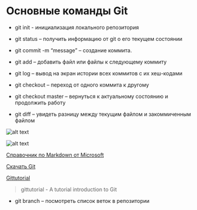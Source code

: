 # Основные команды Git

- git init - инициализация локального репозитория

- git status – получить информацию от git о его текущем состоянии

- git commit -m “message” – создание коммита.

- git add – добавить файл или файлы к следующему коммиту

- git log – вывод на экран истории всех коммитов с их хеш-кодами

- git checkout – переход от одного коммита к другому

- git checkout master – вернуться к актуальному состоянию и продолжить работу

- git diff – увидеть разницу между текущим файлом и закоммиченным файлом

![alt text](1.jpeg)

![alt text](2.png)

[Справочник по Markdown от Microsoft](https://docs.microsoft.com/ru-ru/contribute/markdown-reference)

[Скачать Git](https://git-scm.com/download/win)

[Gittutorial](https://git-scm.com/docs/gittutorial)

> gittutorial - A tutorial introduction to Git



- git branch – посмотреть список веток в репозитории
